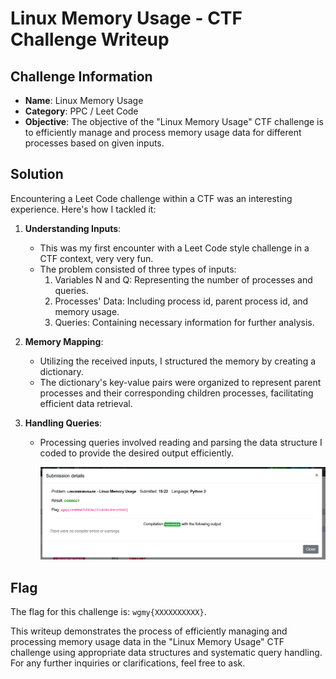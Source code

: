 # Linux Memory Usage - CTF Challenge Writeup

## Challenge Information
- **Name**: Linux Memory Usage
- **Category**: PPC / Leet Code
- **Objective**: The objective of the "Linux Memory Usage" CTF challenge is to efficiently manage and process memory usage data for different processes based on given inputs.

## Solution
Encountering a Leet Code challenge within a CTF was an interesting experience. Here's how I tackled it:

1. **Understanding Inputs**:
   - This was my first encounter with a Leet Code style challenge in a CTF context, very very fun.
   - The problem consisted of three types of inputs:
     1. Variables N and Q: Representing the number of processes and queries.
     2. Processes' Data: Including process id, parent process id, and memory usage.
     3. Queries: Containing necessary information for further analysis.

2. **Memory Mapping**:
   - Utilizing the received inputs, I structured the memory by creating a dictionary.
   - The dictionary's key-value pairs were organized to represent parent processes and their corresponding children processes, facilitating efficient data retrieval.

3. **Handling Queries**:
   - Processing queries involved reading and parsing the data structure I coded to provide the desired output efficiently.


      ![Flag](flag.png)

## Flag
The flag for this challenge is: `wgmy{XXXXXXXXXX}`.

This writeup demonstrates the process of efficiently managing and processing memory usage data in the "Linux Memory Usage" CTF challenge using appropriate data structures and systematic query handling. For any further inquiries or clarifications, feel free to ask.
